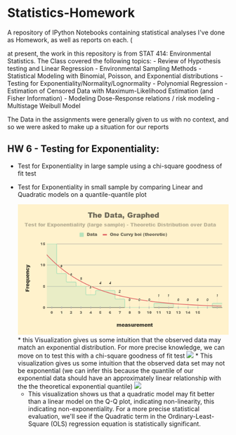 # Statistics-Homework
A repository of IPython Notebooks containing statistical analyses I've done as Homework, as well as reports on each. ( 

at present, the work in this repository is from STAT 414: Environmental Statistics.
The Class covered the following topics:
    - Review of Hypothesis testing and Linear Regression
    - Environmental Sampling Methods
    - Statistical Modeling with Binomial, Poisson, and Exponential distributions
    - Testing for Exponentiality/Normality/Lognormality
    - Polynomial Regression
    - Estimation of Censored Data with Maximum-Likelihood Estimation (and Fisher Information) 
    - Modeling Dose-Response relations / risk modeling
    - Multistage Weibull Model

The Data in the assignments were generally given to us with no context, and so we were asked to make up a situation for our reports

## HW 6 - Testing for Exponentiality:
   * Test for Exponentiality in large sample using a chi-square goodness of fit test
   * Test for Exponentiality in small sample by comparing Linear and Quadratic models on a quantile-quantile plot
   
      <img src="https://github.com/Kya-Allen/Statistics-Homework/blob/main/Visualizations/The%20Data%2C%20Graphed.png">
       * this Visualization gives us some intuition that the observed data may match an exponential distribution. For more precise knowledge, we can move on to test this with a chi-square goodness of fit test          
      <img src="https://github.com/Kya-Allen/Statistics-Homework/blob/main/Visualizations/Q%E2%80%93Q%20Plot.png">
       * This visualization gives us some intuition that the observed data set may not be exponential (we can infer this because the quantile of our exponential data should have an approximately linear relationship with the the theoretical exponential quantile)          
      <img src="https://github.com/Kya-Allen/Statistics-Homework/blob/main/Visualizations/Q%E2%80%93Q%20Plot%20-%20Quadratic%20Fit%20Comparison.png">
       
       * This visualization shows us that a quadratic model may fit better than a linear model on the Q-Q plot, indicating non-linearity, this indicating non-exponentiality. For a more precise statistical evaluation, we'll see if the Quadratic term in the Ordinary-Least-Square (OLS) regression equation is statistically significant.
   
